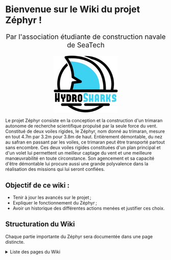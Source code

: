 # Bienvenue sur le Wiki du projet Zéphyr !


<div style="text-align: center;">
    <p style="font-size: 16pt;">Par l'association étudiante de construction navale de SeaTech</p>
</div>
<p align="center">
    <img src="LogoHD_HS_2023_Black.png" width=200 title="Profil d'aile des voiles du Zéphyr" alt="Profil ailes Zéphyr">
</p>

Le projet Zéphyr consiste en la conception et la construction d'un trimaran autonome de recherche scientifique propulsé par la seule force du vent. Constitué de deux voiles rigides, le Zéphyr, nom donné au trimaran, mesure en tout 4.7m par 3.2m pour 3.8m de haut. Entièrement démontable, du nez au safran en passant par les voiles, ce trimaran peut être transporté partout sans encombre. Ces deux voiles rigides constituées d'un plan principal et d'un volet lui permettent un meilleur captage du vent et une meilleure manœuvrabilité en toute circonstance. Son agencement et sa capacité d'être démontable lui procure aussi une grande polyvalence dans la réalisation des missions qui lui seront confiées. 

## Objectif de ce wiki : 
* Tenir à jour les avancés sur le projet ;
* Expliquer le fonctionnement du Zéphyr ;
* Avoir un historique des différentes actions menées et justifier ces choix.

## Structuration du Wiki

Chaque partie importante du Zéphyr sera documentée dans une page distincte.

<details>
<summary>Liste des pages du Wiki</summary>

<ul>
  <li><a href="Coque/README.md">Page Coque</a></li>
  <li><a href="Voile">Page Voile</a></li>
  <li><a href="Electricite">Page Électricité</a></li>
  <li><a href="Equipement">Page Équipement</a></li>
</ul>

</details>




